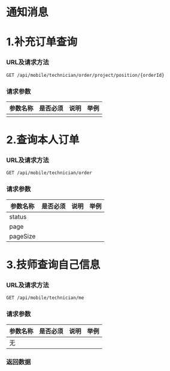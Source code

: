 # 通知消息

# 1.补充订单查询

### URL及请求方法
`GET /api/mobile/technician/order/project/position/{orderId}`

### 请求参数

| 参数名称 | 是否必须 | 说明 | 举例 |
| ------ | -------- | ---- | --- |
|  |  |  |  |

# 2.查询本人订单 

### URL及请求方法
`GET /api/mobile/technician/order`

### 请求参数

| 参数名称 | 是否必须 | 说明 | 举例 |
| ------ | -------- | ---- | --- |
| status |  |  |  |
| page |  |  |  |
| pageSize |  |  |  |

# 3.技师查询自己信息 

### URL及请求方法
`GET /api/mobile/technician/me`

### 请求参数

| 参数名称 | 是否必须 | 说明 | 举例 |
| ------ | -------- | ---- | --- |
| 无 |  |  |  |


### 返回数据

```

```
